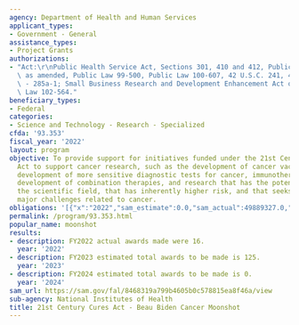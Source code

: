 ```yaml
---
agency: Department of Health and Human Services
applicant_types:
- Government - General
assistance_types:
- Project Grants
authorizations:
- "Act:\r\nPublic Health Service Act, Sections 301, 410 and 412, Public Law 78-410,\
  \ as amended, Public Law 99-500, Public Law 100-607, 42 U.S.C. 241, 42 U.S.C. 285\
  \ - 285a-1; Small Business Research and Development Enhancement Act of 1992, Public\
  \ Law 102-564."
beneficiary_types:
- Federal
categories:
- Science and Technology - Research - Specialized
cfda: '93.353'
fiscal_year: '2022'
layout: program
objective: To provide support for initiatives funded under the 21st Century Cures
  Act to support cancer research, such as the development of cancer vaccines, the
  development of more sensitive diagnostic tests for cancer, immunotherapy and the
  development of combination therapies, and research that has the potential to transform
  the scientific field, that has inherently higher risk, and that seeks to address
  major challenges related to cancer.
obligations: '[{"x":"2022","sam_estimate":0.0,"sam_actual":49889327.0,"usa_spending_actual":112719456.88},{"x":"2023","sam_estimate":78925810.0,"sam_actual":0.0,"usa_spending_actual":28208393.27},{"x":"2024","sam_estimate":0.0,"sam_actual":0.0,"usa_spending_actual":0.0}]'
permalink: /program/93.353.html
popular_name: moonshot
results:
- description: FY2022 actual awards made were 16.
  year: '2022'
- description: FY2023 estimated total awards to be made is 125.
  year: '2023'
- description: FY2024 estimated total awards to be made is 0.
  year: '2024'
sam_url: https://sam.gov/fal/8468319a799b4605b0c578815ea8f46a/view
sub-agency: National Institutes of Health
title: 21st Century Cures Act - Beau Biden Cancer Moonshot
---
```

